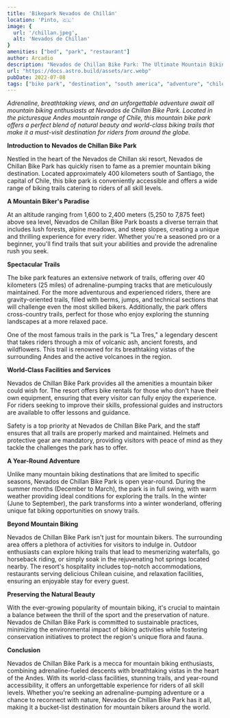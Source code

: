 ```yaml
---
title: 'Bikepark Nevados de Chillán'
location: 'Pinto, 🇨🇱'
image: {
  url: '/chillan.jpeg',
  alt: 'Nevados de Chillan'
}
amenities: ["bed", "park", "restaurant"]
author: Arcadio
description: "Nevados de Chillan Bike Park: The Ultimate Mountain Biking Paradise"
url: "https://docs.astro.build/assets/arc.webp"
pubDate: 2022-07-08
tags: ["bike park", "destination", "south america", "adventure", "chile"]
---
```

*Adrenaline, breathtaking views, and an unforgettable adventure await all mountain biking enthusiasts at Nevados de Chillan Bike Park. Located in the picturesque Andes mountain range of Chile, this mountain bike park offers a perfect blend of natural beauty and world-class biking trails that make it a must-visit destination for riders from around the globe.*

**Introduction to Nevados de Chillan Bike Park**

Nestled in the heart of the Nevados de Chillan ski resort, Nevados de Chillan Bike Park has quickly risen to fame as a premier mountain biking destination. Located approximately 400 kilometers south of Santiago, the capital of Chile, this bike park is conveniently accessible and offers a wide range of biking trails catering to riders of all skill levels.

**A Mountain Biker's Paradise**

At an altitude ranging from 1,600 to 2,400 meters (5,250 to 7,875 feet) above sea level, Nevados de Chillan Bike Park boasts a diverse terrain that includes lush forests, alpine meadows, and steep slopes, creating a unique and thrilling experience for every rider. Whether you're a seasoned pro or a beginner, you'll find trails that suit your abilities and provide the adrenaline rush you seek.

**Spectacular Trails**

The bike park features an extensive network of trails, offering over 40 kilometers (25 miles) of adrenaline-pumping tracks that are meticulously maintained. For the more adventurous and experienced riders, there are gravity-oriented trails, filled with berms, jumps, and technical sections that will challenge even the most skilled bikers. Additionally, the park offers cross-country trails, perfect for those who enjoy exploring the stunning landscapes at a more relaxed pace.

One of the most famous trails in the park is "La Tres," a legendary descent that takes riders through a mix of volcanic ash, ancient forests, and wildflowers. This trail is renowned for its breathtaking vistas of the surrounding Andes and the active volcanoes in the region.

**World-Class Facilities and Services**

Nevados de Chillan Bike Park provides all the amenities a mountain biker could wish for. The resort offers bike rentals for those who don't have their own equipment, ensuring that every visitor can fully enjoy the experience. For riders seeking to improve their skills, professional guides and instructors are available to offer lessons and guidance.

Safety is a top priority at Nevados de Chillan Bike Park, and the staff ensures that all trails are properly marked and maintained. Helmets and protective gear are mandatory, providing visitors with peace of mind as they tackle the challenges the park has to offer.

**A Year-Round Adventure**

Unlike many mountain biking destinations that are limited to specific seasons, Nevados de Chillan Bike Park is open year-round. During the summer months (December to March), the park is in full swing, with warm weather providing ideal conditions for exploring the trails. In the winter (June to September), the park transforms into a winter wonderland, offering unique fat biking opportunities on snowy trails.

**Beyond Mountain Biking**

Nevados de Chillan Bike Park isn't just for mountain bikers. The surrounding area offers a plethora of activities for visitors to indulge in. Outdoor enthusiasts can explore hiking trails that lead to mesmerizing waterfalls, go horseback riding, or simply soak in the rejuvenating hot springs located nearby. The resort's hospitality includes top-notch accommodations, restaurants serving delicious Chilean cuisine, and relaxation facilities, ensuring an enjoyable stay for every guest.

**Preserving the Natural Beauty**

With the ever-growing popularity of mountain biking, it's crucial to maintain a balance between the thrill of the sport and the preservation of nature. Nevados de Chillan Bike Park is committed to sustainable practices, minimizing the environmental impact of biking activities while fostering conservation initiatives to protect the region's unique flora and fauna.

**Conclusion**

Nevados de Chillan Bike Park is a mecca for mountain biking enthusiasts, combining adrenaline-fueled descents with breathtaking vistas in the heart of the Andes. With its world-class facilities, stunning trails, and year-round accessibility, it offers an unforgettable experience for riders of all skill levels. Whether you're seeking an adrenaline-pumping adventure or a chance to reconnect with nature, Nevados de Chillan Bike Park has it all, making it a bucket-list destination for mountain bikers around the world.